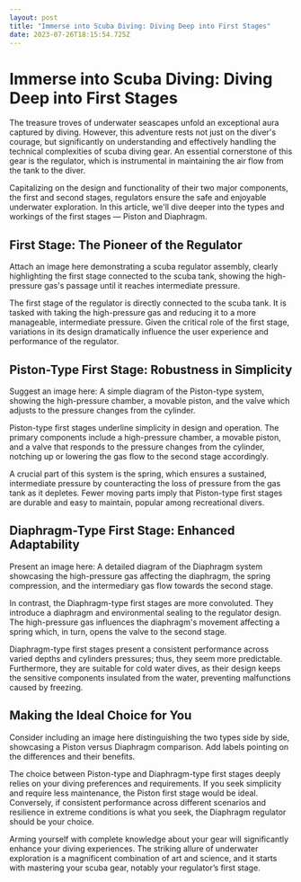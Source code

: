 ```yaml
---
layout: post
title: "Immerse into Scuba Diving: Diving Deep into First Stages"
date: 2023-07-26T18:15:54.725Z
---
```

# Immerse into Scuba Diving: Diving Deep into First Stages

The treasure troves of underwater seascapes unfold an exceptional aura captured by diving. However, this adventure rests not just on the diver's courage, but significantly on understanding and effectively handling the technical complexities of scuba diving gear. An essential cornerstone of this gear is the regulator, which is instrumental in maintaining the air flow from the tank to the diver.

Capitalizing on the design and functionality of their two major components, the first and second stages, regulators ensure the safe and enjoyable underwater exploration. In this article, we'll dive deeper into the types and workings of the first stages — Piston and Diaphragm.

## First Stage: The Pioneer of the Regulator

Attach an image here demonstrating a scuba regulator assembly, clearly highlighting the first stage connected to the scuba tank, showing the high-pressure gas's passage until it reaches intermediate pressure.

The first stage of the regulator is directly connected to the scuba tank. It is tasked with taking the high-pressure gas and reducing it to a more manageable, intermediate pressure. Given the critical role of the first stage, variations in its design dramatically influence the user experience and performance of the regulator.

## Piston-Type First Stage: Robustness in Simplicity

Suggest an image here: A simple diagram of the Piston-type system, showing the high-pressure chamber, a movable piston, and the valve which adjusts to the pressure changes from the cylinder.

Piston-type first stages underline simplicity in design and operation. The primary components include a high-pressure chamber, a movable piston, and a valve that responds to the pressure changes from the cylinder, notching up or lowering the gas flow to the second stage accordingly.

A crucial part of this system is the spring, which ensures a sustained, intermediate pressure by counteracting the loss of pressure from the gas tank as it depletes. Fewer moving parts imply that Piston-type first stages are durable and easy to maintain, popular among recreational divers.

## Diaphragm-Type First Stage: Enhanced Adaptability

Present an image here: A detailed diagram of the Diaphragm system showcasing the high-pressure gas affecting the diaphragm, the spring compression, and the intermediary gas flow towards the second stage.

In contrast, the Diaphragm-type first stages are more convoluted. They introduce a diaphragm and environmental sealing to the regulator design. The high-pressure gas influences the diaphragm's movement affecting a spring which, in turn, opens the valve to the second stage.

Diaphragm-type first stages present a consistent performance across varied depths and cylinders pressures; thus, they seem more predictable. Furthermore, they are suitable for cold water dives, as their design keeps the sensitive components insulated from the water, preventing malfunctions caused by freezing.

## Making the Ideal Choice for You

Consider including an image here distinguishing the two types side by side, showcasing a Piston versus Diaphragm comparison. Add labels pointing on the differences and their benefits.

The choice between Piston-type and Diaphragm-type first stages deeply relies on your diving preferences and requirements. If you seek simplicity and require less maintenance, the Piston first stage would be ideal. Conversely, if consistent performance across different scenarios and resilience in extreme conditions is what you seek, the Diaphragm regulator should be your choice.

Arming yourself with complete knowledge about your gear will significantly enhance your diving experiences. The striking allure of underwater exploration is a magnificent combination of art and science, and it starts with mastering your scuba gear, notably your regulator’s first stage.